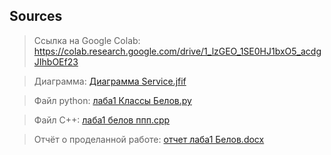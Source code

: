 ## Sources
> Ссылка на Google Colab: https://colab.research.google.com/drive/1_lzGEO_1SE0HJ1bxO5_acdgJIhbOEf23

> Диаграмма: [Диаграмма Service.jfif](https://github.com/JohnFeat/laba1/blob/main/%D0%94%D0%B8%D0%B0%D0%B3%D1%80%D0%B0%D0%BC%D0%BC%D0%B0%20Service.jfif)

> Файл python: [лаба1 Классы Белов.py](https://github.com/JohnFeat/laba1/blob/main/%D0%BB%D0%B0%D0%B1%D0%B01%20%D0%9A%D0%BB%D0%B0%D1%81%D1%81%D1%8B%20%D0%91%D0%B5%D0%BB%D0%BE%D0%B2.py)

> Файл C++: [лаба1 белов ппп.cpp](https://github.com/JohnFeat/laba1/blob/main/%D0%BB%D0%B0%D0%B1%D0%B01%20%D0%B1%D0%B5%D0%BB%D0%BE%D0%B2%20%D0%BF%D0%BF%D0%BF.cpp)

> Отчёт о проделанной работе: [отчет лаба1 Белов.docx](https://github.com/JohnFeat/laba1/blob/main/%D0%BE%D1%82%D1%87%D0%B5%D1%82%20%D0%BB%D0%B0%D0%B1%D0%B01%20%D0%91%D0%B5%D0%BB%D0%BE%D0%B2.docx)
